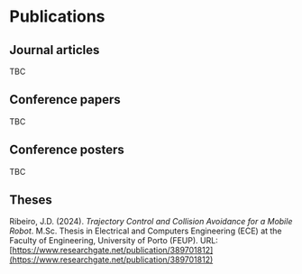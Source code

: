 # Publications

## Journal articles

TBC

## Conference papers

TBC

## Conference posters

TBC

## Theses

Ribeiro, J.D. (2024).
_Trajectory Control and Collision Avoidance for a Mobile Robot_.
M.Sc. Thesis in
Electrical and Computers Engineering (ECE) at the
Faculty of Engineering, University of Porto (FEUP).
URL: [https://www.researchgate.net/publication/389701812](https://www.researchgate.net/publication/389701812)
